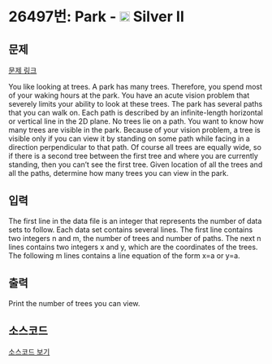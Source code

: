 # 26497번: Park - <img src="https://static.solved.ac/tier_small/9.svg" style="height:20px" /> Silver II

<!-- performance -->

<!-- 문제 제출 후 깃허브에 푸시를 했을 때 제출한 코드의 성능이 입력될 공간입니다.-->

<!-- end -->

## 문제

[문제 링크](https://boj.kr/26497)

<p>You like looking at trees. A park has many trees. Therefore, you spend most of your waking hours at the park. You have an acute vision problem that severely limits your ability to look at these trees. The park has several paths that you can walk on. Each path is described by an infinite-length horizontal or vertical line in the 2D plane. No trees lie on a path. You want to know how many trees are visible in the park. Because of your vision problem, a tree is visible only if you can view it by standing on some path while facing in a direction perpendicular to that path. Of course all trees are equally wide, so if there is a second tree between the first tree and where you are currently standing, then you can’t see the first tree. Given location of all the trees and all the paths, determine how many trees you can view in the park.</p>

## 입력

<p>The first line in the data file is an integer that represents the number of data sets to follow. Each data set contains several lines. The first line contains two integers n and m, the number of trees and number of paths. The next n lines contains two integers x and y, which are the coordinates of the trees. The following m lines contains a line equation of the form x=a or y=a.</p>

## 출력

<p>Print the number of trees you can view.</p>

## 소스코드

[소스코드 보기](Park.cpp)